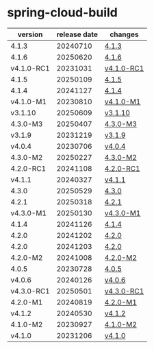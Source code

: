 # spring-cloud-build	


|version|release date|changes|
|---|---|---|
|4.1.3|20240710|[4.1.3](./4.1.3-20240710.md)|
|4.1.6|20250620|[4.1.6](./4.1.6-20250620.md)|
|v4.1.0-RC1|20231031|[v4.1.0-RC1](./v4.1.0-RC1-20231031.md)|
|4.1.5|20250109|[4.1.5](./4.1.5-20250109.md)|
|4.1.4|20241127|[4.1.4](./4.1.4-20241127.md)|
|v4.1.0-M1|20230810|[v4.1.0-M1](./v4.1.0-M1-20230810.md)|
|v3.1.10|20250609|[v3.1.10](./v3.1.10-20250609.md)|
|4.3.0-M3|20250407|[4.3.0-M3](./4.3.0-M3-20250407.md)|
|v3.1.9|20231219|[v3.1.9](./v3.1.9-20231219.md)|
|v4.0.4|20230706|[v4.0.4](./v4.0.4-20230706.md)|
|4.3.0-M2|20250227|[4.3.0-M2](./4.3.0-M2-20250227.md)|
|4.2.0-RC1|20241108|[4.2.0-RC1](./4.2.0-RC1-20241108.md)|
|v4.1.1|20240327|[v4.1.1](./v4.1.1-20240327.md)|
|4.3.0|20250529|[4.3.0](./4.3.0-20250529.md)|
|4.2.1|20250318|[4.2.1](./4.2.1-20250318.md)|
|v4.3.0-M1|20250130|[v4.3.0-M1](./v4.3.0-M1-20250130.md)|
|4.1.4|20241126|[4.1.4](./4.1.4-20241126.md)|
|4.2.0|20241202|[4.2.0](./4.2.0-20241202.md)|
|4.2.0|20241203|[4.2.0](./4.2.0-20241203.md)|
|4.2.0-M2|20241008|[4.2.0-M2](./4.2.0-M2-20241008.md)|
|4.0.5|20230728|[4.0.5](./4.0.5-20230728.md)|
|v4.0.6|20240126|[v4.0.6](./v4.0.6-20240126.md)|
|v4.3.0-RC1|20250501|[v4.3.0-RC1](./v4.3.0-RC1-20250501.md)|
|4.2.0-M1|20240819|[4.2.0-M1](./4.2.0-M1-20240819.md)|
|v4.1.2|20240530|[v4.1.2](./v4.1.2-20240530.md)|
|4.1.0-M2|20230927|[4.1.0-M2](./4.1.0-M2-20230927.md)|
|v4.1.0|20231206|[v4.1.0](./v4.1.0-20231206.md)|
